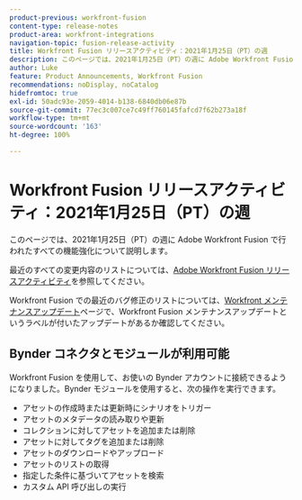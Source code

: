 ```yaml
---
product-previous: workfront-fusion
content-type: release-notes
product-area: workfront-integrations
navigation-topic: fusion-release-activity
title: Workfront Fusion リリースアクティビティ：2021年1月25日（PT）の週
description: このページでは、2021年1月25日（PT）の週に Adobe Workfront Fusion で行われたすべての機能強化について説明します。
author: Luke
feature: Product Announcements, Workfront Fusion
recommendations: noDisplay, noCatalog
hidefromtoc: true
exl-id: 50adc93e-2059-4014-b138-6840db06e87b
source-git-commit: 77ec3c007ce7c49ff760145fafcd7f62b273a18f
workflow-type: tm+mt
source-wordcount: '163'
ht-degree: 100%

---
```


# Workfront Fusion リリースアクティビティ：2021年1月25日（PT）の週

このページでは、2021年1月25日（PT）の週に Adobe Workfront Fusion で行われたすべての機能強化について説明します。

最近のすべての変更内容のリストについては、[Adobe Workfront Fusion リリースアクティビティ](/help/workfront-fusion/fusion-product-releases/fusion-release-activity.md)を参照してください。

Workfront Fusion での最近のバグ修正のリストについては、[Workfront メンテナンスアップデート](https://experienceleague.adobe.com/docs/workfront-known-issues/releases/current-updates.html?lang=ja)ページで、Workfront Fusion メンテナンスアップデートというラベルが付いたアップデートがあるか確認してください。

## Bynder コネクタとモジュールが利用可能

Workfront Fusion を使用して、お使いの Bynder アカウントに接続できるようになりました。Bynder モジュールを使用すると、次の操作を実行できます。

* アセットの作成時または更新時にシナリオをトリガー
* アセットのメタデータの読み取りや更新
* コレクションに対してアセットを追加または削除
* アセットに対してタグを追加または削除
* アセットのダウンロードやアップロード
* アセットのリストの取得
* 指定した条件に基づいてアセットを検索
* カスタム API 呼び出しの実行
